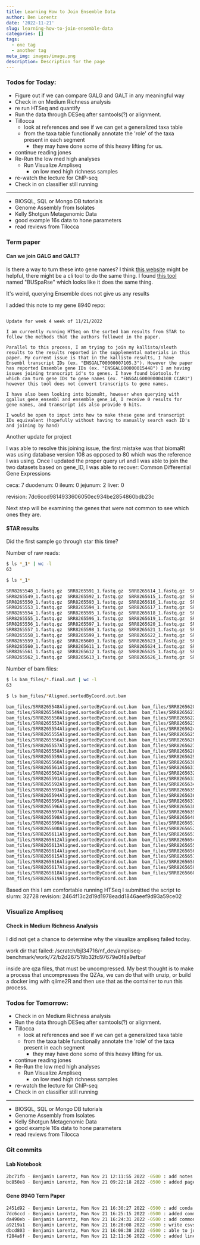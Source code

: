 ```yaml
---
title: Learning How to Join Ensemble Data
author: Ben Lorentz
date: '2022-11-21'
slug: learning-how-to-join-ensemble-data
categories: []
tags:
  - one tag
  - another tag
meta_img: images/image.png
description: Description for the page
---
```


### Todos for Today:

- Figure out if we can compare GALG and GALT in any meaningful way
- Check in on Medium Richness analysis
- re run HTSeq and quantify 
- Run the data through DESeq after samtools(?) or alignment.
- Tillocca
  - look at references and see if we can get a generalized taxa table
  - from the taxa table functionally annotate the 'role' of the taxa present in each segment
    - they may have done some of this heavy lifting for us.
- continue reading jones
- Re-Run the low med high analyses
  - Run Visualize Ampliseq
    - on low med high richness samples
- re-watch the lecture for ChIP-seq
- Check in on classifier still running

---

- BIOSQL, SQL or Mongo DB tutorials
- Genome Assembly from Isolates
- Kelly Shotgun Metagenomic Data
- good example 16s data to hone parameters
- read reviews from Tilocca

### Term paper 

#### Can we join GALG and GALT?

Is there a way to turn these into gene names? I think [this website](https://www.biotools.fr/chicken/ensembl_symbol_converter) might be helpful, there might be a cli tool to do the same thing. I found [this tool](https://rdrr.io/bioc/BUSpaRse/man/transcript2gene.html) named "BUSpaRse" which looks like it does the same thing. 

It's weird, querying Ensemble does not give us any results

I added this note to my gene 8940 repo:

```

Update for week 4 week of 11/21/2022

I am currently running HTSeq on the sorted bam results from STAR to follow the methods that the authors followed in the paper.

Parallel to this process, I am trying to join my kallisto/sleuth results to the results reported in the supplemental materials in this paper. My current issue is that in the kallisto results, I have Ensembl transcript IDs (ex. "ENSGALT00000007105.3"). However the paper has reported Ensemble gene IDs (ex. "ENSGALG00000015448") I am having issues joining transcript id's to genes. I have found biotools.fr which can turn gene IDs to gene names (ex. "ENSGALG00000004108 CCAR1") however this tool does not convert transcripts to gene names.

I have also been looking into biomaRt, however when querying with ggallus_gene_ensembl and ensemble_gene_id, I receive 0 results for gene names, and transcript ids also provide 0 hits.

I would be open to input into how to make these gene and transcript IDs equivalent (hopefully without having to manually search each ID's and joining by hand)

```

Another update for project

I was able to resolve this joining issue, the first mistake was that biomaRt was using database version 108 as opposed to 80 which was the reference I was using. Once I updated the proper query url and I was able to join the two datasets based on gene_ID, I was able to recover:
Common Differential Gene Expressions

ceca: 7
duodenum: 0
ileum: 0
jejunum: 2
liver: 0

revision: 7dc6ccd9814933606050ec934be2854860bdb23c

Next step will be examining the genes that were not common to see which ones they are. 

#### STAR results

Did the first sample go through star this time?

Number of raw reads:

```bash
$ ls *_1* | wc -l
63

$ ls *_1*

SRR8265548_1.fastq.gz  SRR8265591_1.fastq.gz  SRR8265614_1.fastq.gz  SRR8265627_1.fastq.gz  SRR8265640_1.fastq.gz
SRR8265549_1.fastq.gz  SRR8265592_1.fastq.gz  SRR8265615_1.fastq.gz  SRR8265628_1.fastq.gz  SRR8265651_1.fastq.gz
SRR8265550_1.fastq.gz  SRR8265593_1.fastq.gz  SRR8265616_1.fastq.gz  SRR8265629_1.fastq.gz  SRR8265652_1.fastq.gz
SRR8265553_1.fastq.gz  SRR8265594_1.fastq.gz  SRR8265617_1.fastq.gz  SRR8265630_1.fastq.gz  SRR8265653_1.fastq.gz
SRR8265554_1.fastq.gz  SRR8265595_1.fastq.gz  SRR8265618_1.fastq.gz  SRR8265631_1.fastq.gz  SRR8265654_1.fastq.gz
SRR8265555_1.fastq.gz  SRR8265596_1.fastq.gz  SRR8265619_1.fastq.gz  SRR8265632_1.fastq.gz  SRR8265655_1.fastq.gz
SRR8265556_1.fastq.gz  SRR8265597_1.fastq.gz  SRR8265620_1.fastq.gz  SRR8265633_1.fastq.gz  SRR8265656_1.fastq.gz
SRR8265557_1.fastq.gz  SRR8265598_1.fastq.gz  SRR8265621_1.fastq.gz  SRR8265634_1.fastq.gz  SRR8265657_1.fastq.gz
SRR8265558_1.fastq.gz  SRR8265599_1.fastq.gz  SRR8265622_1.fastq.gz  SRR8265635_1.fastq.gz  SRR8265658_1.fastq.gz
SRR8265559_1.fastq.gz  SRR8265600_1.fastq.gz  SRR8265623_1.fastq.gz  SRR8265636_1.fastq.gz  SRR8265659_1.fastq.gz
SRR8265560_1.fastq.gz  SRR8265611_1.fastq.gz  SRR8265624_1.fastq.gz  SRR8265637_1.fastq.gz  SRR8265660_1.fastq.gz
SRR8265561_1.fastq.gz  SRR8265612_1.fastq.gz  SRR8265625_1.fastq.gz  SRR8265638_1.fastq.gz
SRR8265562_1.fastq.gz  SRR8265613_1.fastq.gz  SRR8265626_1.fastq.gz  SRR8265639_1.fastq.gz
```

Number of bam files: 

```bash
$ ls bam_files/*.final.out | wc -l
63

$ ls bam_files/*Aligned.sortedByCoord.out.bam

bam_files/SRR8265548Aligned.sortedByCoord.out.bam  bam_files/SRR8265620Aligned.sortedByCoord.out.bam
bam_files/SRR8265549Aligned.sortedByCoord.out.bam  bam_files/SRR8265621Aligned.sortedByCoord.out.bam
bam_files/SRR8265550Aligned.sortedByCoord.out.bam  bam_files/SRR8265622Aligned.sortedByCoord.out.bam
bam_files/SRR8265553Aligned.sortedByCoord.out.bam  bam_files/SRR8265623Aligned.sortedByCoord.out.bam
bam_files/SRR8265554Aligned.sortedByCoord.out.bam  bam_files/SRR8265624Aligned.sortedByCoord.out.bam
bam_files/SRR8265555Aligned.sortedByCoord.out.bam  bam_files/SRR8265625Aligned.sortedByCoord.out.bam
bam_files/SRR8265556Aligned.sortedByCoord.out.bam  bam_files/SRR8265626Aligned.sortedByCoord.out.bam
bam_files/SRR8265557Aligned.sortedByCoord.out.bam  bam_files/SRR8265627Aligned.sortedByCoord.out.bam
bam_files/SRR8265558Aligned.sortedByCoord.out.bam  bam_files/SRR8265628Aligned.sortedByCoord.out.bam
bam_files/SRR8265559Aligned.sortedByCoord.out.bam  bam_files/SRR8265629Aligned.sortedByCoord.out.bam
bam_files/SRR8265560Aligned.sortedByCoord.out.bam  bam_files/SRR8265630Aligned.sortedByCoord.out.bam
bam_files/SRR8265561Aligned.sortedByCoord.out.bam  bam_files/SRR8265631Aligned.sortedByCoord.out.bam
bam_files/SRR8265562Aligned.sortedByCoord.out.bam  bam_files/SRR8265632Aligned.sortedByCoord.out.bam
bam_files/SRR8265591Aligned.sortedByCoord.out.bam  bam_files/SRR8265633Aligned.sortedByCoord.out.bam
bam_files/SRR8265592Aligned.sortedByCoord.out.bam  bam_files/SRR8265634Aligned.sortedByCoord.out.bam
bam_files/SRR8265593Aligned.sortedByCoord.out.bam  bam_files/SRR8265635Aligned.sortedByCoord.out.bam
bam_files/SRR8265594Aligned.sortedByCoord.out.bam  bam_files/SRR8265636Aligned.sortedByCoord.out.bam
bam_files/SRR8265595Aligned.sortedByCoord.out.bam  bam_files/SRR8265637Aligned.sortedByCoord.out.bam
bam_files/SRR8265596Aligned.sortedByCoord.out.bam  bam_files/SRR8265638Aligned.sortedByCoord.out.bam
bam_files/SRR8265597Aligned.sortedByCoord.out.bam  bam_files/SRR8265639Aligned.sortedByCoord.out.bam
bam_files/SRR8265598Aligned.sortedByCoord.out.bam  bam_files/SRR8265640Aligned.sortedByCoord.out.bam
bam_files/SRR8265599Aligned.sortedByCoord.out.bam  bam_files/SRR8265651Aligned.sortedByCoord.out.bam
bam_files/SRR8265600Aligned.sortedByCoord.out.bam  bam_files/SRR8265652Aligned.sortedByCoord.out.bam
bam_files/SRR8265611Aligned.sortedByCoord.out.bam  bam_files/SRR8265653Aligned.sortedByCoord.out.bam
bam_files/SRR8265612Aligned.sortedByCoord.out.bam  bam_files/SRR8265654Aligned.sortedByCoord.out.bam
bam_files/SRR8265613Aligned.sortedByCoord.out.bam  bam_files/SRR8265655Aligned.sortedByCoord.out.bam
bam_files/SRR8265614Aligned.sortedByCoord.out.bam  bam_files/SRR8265656Aligned.sortedByCoord.out.bam
bam_files/SRR8265615Aligned.sortedByCoord.out.bam  bam_files/SRR8265657Aligned.sortedByCoord.out.bam
bam_files/SRR8265616Aligned.sortedByCoord.out.bam  bam_files/SRR8265658Aligned.sortedByCoord.out.bam
bam_files/SRR8265617Aligned.sortedByCoord.out.bam  bam_files/SRR8265659Aligned.sortedByCoord.out.bam
bam_files/SRR8265618Aligned.sortedByCoord.out.bam  bam_files/SRR8265660Aligned.sortedByCoord.out.bam
bam_files/SRR8265619Aligned.sortedByCoord.out.bam
```

Based on this I am comfortable running HTSeq I submitted the script to 
slurm: 32728
revision: 2464f13c2d19d1978eadd1846aeef9d93a59ce02

### Visualize Ampliseq

#### Check in Medium Richness Analysis 

I did not get a chance to determine why the visualize ampliseq failed today. 


work dir that failed: /scratch/bjl34716/nf_dev/ampliseq-benchmark/work/72/b2d267519b32fd97679e0f8a9efbaf

inside are qza files, that must be uncompressed. My best thought is to make a process that uncompresses the QZAs, we can do that with unzip, or build a docker img with qiime2R and then use that as the container to run this process.

### Todos for Tomorrow:


- Check in on Medium Richness analysis
- Run the data through DESeq after samtools(?) or alignment.
- Tillocca
  - look at references and see if we can get a generalized taxa table
  - from the taxa table functionally annotate the 'role' of the taxa present in each segment
    - they may have done some of this heavy lifting for us.
- continue reading jones
- Re-Run the low med high analyses
  - Run Visualize Ampliseq
    - on low med high richness samples
- re-watch the lecture for ChIP-seq
- Check in on classifier still running

---

- BIOSQL, SQL or Mongo DB tutorials
- Genome Assembly from Isolates
- Kelly Shotgun Metagenomic Data
- good example 16s data to hone parameters
- read reviews from Tilocca

### Git commits

#### Lab Notebook

```bash
2bc71fb - Benjamin Lorentz, Mon Nov 21 12:11:55 2022 -0500 : add notes for lunch
bc850e8 - Benjamin Lorentz, Mon Nov 21 09:22:18 2022 -0500 : added page for monday
```

#### Gene 8940 Term Paper

```bash
2451d92 - Benjamin Lorentz, Mon Nov 21 16:30:27 2022 -0500 : add conda env file, make sure to use Renv to restore project
7dc6ccd - Benjamin Lorentz, Mon Nov 21 16:25:15 2022 -0500 : added common deg results
da490eb - Benjamin Lorentz, Mon Nov 21 16:24:31 2022 -0500 : add common DEG results tables
a9219a1 - Benjamin Lorentz, Mon Nov 21 16:20:08 2022 -0500 : write csvs out
dbcd803 - Benjamin Lorentz, Mon Nov 21 16:08:38 2022 -0500 : able to join based on gene ID or transcript ID
f284a6f - Benjamin Lorentz, Mon Nov 21 12:11:36 2022 -0500 : added lines for biomaRt but they dont work right now
```



